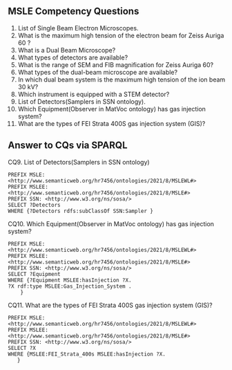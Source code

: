 ## MSLE Competency Questions
1. List of Single Beam Electron Microscopes.
2. What is the maximum high tension of the electron beam for Zeiss Auriga 60 ?
3. What is a Dual Beam Microscope?
4. What types of detectors are available?
5. What is the range of SEM and FIB magnification for Zeiss Auriga 60?
6. What types of the dual-beam microscope are available?
7. In which dual beam system is the maximum high tension of the ion beam 30 kV?
8. Which instrument is equipped with a STEM detector?
9. List of Detectors(Samplers in SSN ontology).
10. Which Equipment(Observer in MatVoc ontology) has gas injection system?
11. What are the types of FEI ‎Strata 400S gas injection ‎system (GIS)?‎



## Answer to CQs via SPARQL
CQ9. List of Detectors(Samplers in SSN ontology)
```
PREFIX MSLE: <http://www.semanticweb.org/hr7456/ontologies/2021/8/MSLEWL#>
PREFIX MSLEE: <http://www.semanticweb.org/hr7456/ontologies/2021/8/MSLE#>
PREFIX SSN: <http://www.w3.org/ns/sosa/>
SELECT ?Detectors
WHERE {?Detectors rdfs:subClassOf SSN:Sampler }

```
CQ10. Which Equipment(Observer in MatVoc ontology) has gas injection system?
```
PREFIX MSLE: <http://www.semanticweb.org/hr7456/ontologies/2021/8/MSLEWL#>
PREFIX MSLEE: <http://www.semanticweb.org/hr7456/ontologies/2021/8/MSLE#>
PREFIX SSN: <http://www.w3.org/ns/sosa/>
SELECT ?Equipment
WHERE {?Equipment MSLEE:hasInjection ?X.
?X rdf:type MSLEE:Gas_Injection_System .
    }
```
CQ11. What are the types of FEI ‎Strata 400S gas injection ‎system (GIS)?‎
```
PREFIX MSLE: <http://www.semanticweb.org/hr7456/ontologies/2021/8/MSLEWL#>
PREFIX MSLEE: <http://www.semanticweb.org/hr7456/ontologies/2021/8/MSLE#>
PREFIX SSN: <http://www.w3.org/ns/sosa/>
SELECT ?X
WHERE {MSLEE:FEI_Strata_400s MSLEE:hasInjection ?X.
   }

```
